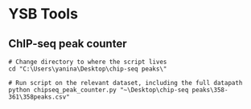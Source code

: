 YSB Tools
=========

ChIP-seq peak counter
---------------------

    # Change directory to where the script lives
    cd "C:\Users\yanina\Desktop\chip-seq peaks\"

    # Run script on the relevant dataset, including the full datapath
    python chipseq_peak_counter.py "~\Desktop\chip-seq peaks\358-361\358peaks.csv"
